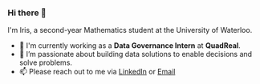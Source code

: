 ### Hi there 👋 
I'm Iris, a second-year Mathematics student at the University of Waterloo. 

- 🌱 I'm currently working as a **Data Governance Intern** at **QuadReal**. 
- 🤔 I’m passionate about building data solutions to enable decisions and solve problems. 
- 📫 Please reach out to me via [LinkedIn](https://www.linkedin.com/in/iriskimm/) or [Email](mailto:y372kim@uwaterloo.ca)

<!--
**iriskimm/iriskimm** is a ✨ _special_ ✨ repository because its `README.md` (this file) appears on your GitHub profile.

Here are some ideas to get you started:

- 🔭 I’m currently working on ...
- 🌱 I’m currently learning ...
- 👯 I’m looking to collaborate on ...
- 🤔 I’m looking for help with ...
- 💬 Ask me about ...
- 📫 How to reach me: ...
- 😄 Pronouns: ...
- ⚡ Fun fact: ...
-->
